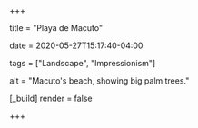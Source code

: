 +++

title = "Playa de Macuto"

date = 2020-05-27T15:17:40-04:00

tags = ["Landscape", "Impressionism"]

alt = "Macuto's beach, showing big palm trees."

[_build]
	render = false

+++

